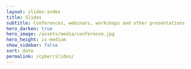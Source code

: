 ```yaml
---
layout: slides-index
title: Slides
subtitle: Conferences, webinars, workshops and other presentations
hero_darken: true
hero_image: /assets/media/conference.jpg
hero_height: is-medium
show_sidebar: false
sort: date
permalink: /cyber/slides/
---
```


